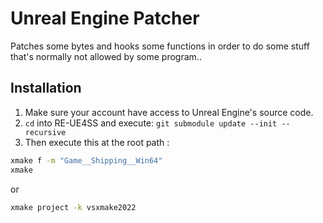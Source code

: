 # Unreal Engine Patcher

Patches some bytes and hooks some functions in order to do some stuff that's normally not allowed by some program..


## Installation

1. Make sure your account have access to Unreal Engine's source code.
2. `cd` into RE-UE4SS and execute: `git submodule update --init --recursive`
3. Then execute this at the root path :
```bash
xmake f -m "Game__Shipping__Win64"
xmake
```

or 

```bash
xmake project -k vsxmake2022
```